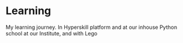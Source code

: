 # Learning
My learning journey. In Hyperskill platform and at our inhouse Python school at our Institute, and with Lego
